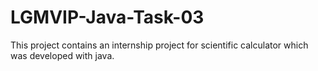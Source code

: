 # LGMVIP-Java-Task-03
This project contains an internship project for scientific calculator  which was developed with java.
